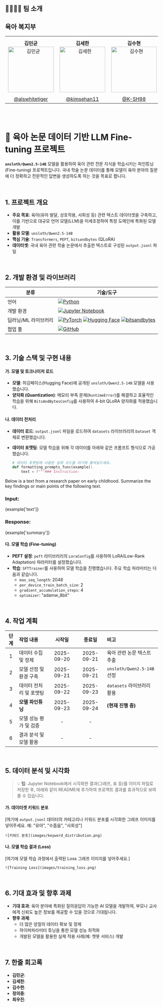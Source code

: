 ## 👨‍👩‍👧‍👦 팀 소개

<h2>육아 복지부</h2>

<table align="center">
  <tr>
    <td align="center" valign="top" style="padding: 10px;">
      <strong>김민균</strong><br/>
      <img src="https://github.com/user-attachments/assets/b242f6f7-423a-441f-9fed-65e754f4aa93" width="150" alt="김민균"/>
    </td>
    <td align="center" valign="top" style="padding: 10px;">
      <strong>김세한</strong><br/>
      <img src="https://github.com/user-attachments/assets/565cf252-2433-4bcb-9c82-1bbd35e42d8a" width="150" alt="김세한"/>
    </td>
    <td align="center" valign="top" style="padding: 10px;">
      <strong>김수현</strong><br/>
      <img src="https://github.com/user-attachments/assets/b3101204-db35-48ed-823c-66e9e441ccba" width="150" alt="김수현"/>
    </td>
    <td align="center" valign="top" style="padding: 10px;">
      <strong>정의중</strong><br/>
      <img src="https://github.com/user-attachments/assets/c0790bf8-cc79-4e38-b0d1-b49a27eadbab" width="150" alt="정의중"/>
    </td>
    <td align="center" valign="top" style="padding: 10px;">
      <strong>최우진</strong><br/>
      <img src="https://github.com/user-attachments/assets/d8451ecc-a69e-46ec-b00f-dbd2eefec6e0" width="150" alt="최우진"/>
    </td>
  </tr>
  <tr>
    <td align="center"><a href="https://github.com/alswhitetiger">@alswhitetiger</a></td>
    <td align="center"><a href="https://github.com/kimsehan11">@kimsehan11</a></td>
    <td align="center"><a href="https://github.com/K-SH98">@K-SH98</a></td>
    <td align="center"><a href="https://github.com/uii42">@uii42</a></td>
    <td align="center"><a href="https://github.com/CHUH00">@CHUH00</a></td>
  </tr>
</table>

<br><br/>


# 👶 육아 논문 데이터 기반 LLM Fine-tuning 프로젝트

**`unsloth/Qwen2.5-14B`** 모델을 활용하여 육아 관련 전문 지식을 학습시키는 파인튜닝(Fine-tuning) 프로젝트입니다. 국내 학술 논문 데이터를 통해 모델이 육아 분야의 질문에 더 정확하고 전문적인 답변을 생성하도록 하는 것을 목표로 합니다.

<br>

## 1. 프로젝트 개요

- **주요 목표**: 육아(유아 발달, 상호작용, 사회성 등) 관련 텍스트 데이터셋을 구축하고, 이를 기반으로 대규모 언어 모델(LLM)을 미세조정하여 특정 도메인에 특화된 모델 개발
- **활용 모델**: `unsloth/Qwen2.5-14B`
- **핵심 기술**: `Transformers`, `PEFT`, `bitsandbytes` (QLoRA)
- **데이터셋**: 국내 육아 관련 학술 논문에서 추출한 텍스트로 구성된 `output.jsonl` 파일

<br>

## 2. 개발 환경 및 라이브러리

| 분류 | 기술/도구 |
|---|---|
| 언어 | [![Python](https://img.shields.io/badge/Python-3.11-3776AB?style=for-the-badge&logo=python&logoColor=white)](https://www.python.org/) |
| 개발 환경 | [![Jupyter Notebook](https://img.shields.io/badge/Jupyter%20Notebook-F37626?style=for-the-badge&logo=jupyter&logoColor=white)](https://jupyter.org/) |
| 딥러닝/ML 라이브러리 | [![PyTorch](https://img.shields.io/badge/PyTorch-EE4C2C?style=for-the-badge&logo=pytorch&logoColor=white)](https://pytorch.org/) [![Hugging Face](https://img.shields.io/badge/Hugging%20Face-FFD21E?style=for-the-badge&logo=huggingface&logoColor=black)](https://huggingface.co/) [![bitsandbytes](https://img.shields.io/badge/bitsandbytes-009485?style=for-the-badge)](https://github.com/TimDettmers/bitsandbytes) |
| 협업 툴 | [![GitHub](https://img.shields.io/badge/GitHub-181717?style=for-the-badge&logo=github&logoColor=white)](https://github.com/) |

<br>

## 3. 기술 스택 및 구현 내용

#### 가. 모델 및 토크나이저 로드
- **모델**: 허깅페이스(Hugging Face)에 공개된 `unsloth/Qwen2.5-14B` 모델을 사용했습니다.
- **양자화 (Quantization)**: 메모리 부족 문제(`RuntimeError`)를 해결하고 효율적인 학습을 위해 `BitsAndBytesConfig`를 사용하여 4-bit QLoRA 양자화를 적용했습니다.

#### 나. 데이터 전처리
- **데이터 로드**: `output.jsonl` 파일을 로드하여 `datasets` 라이브러리의 `Dataset` 객체로 변환했습니다.
- **데이터 포맷팅**: 모델 학습을 위해 각 데이터를 아래와 같은 프롬프트 형식으로 가공했습니다.

  ```python
  # 데이터 포맷팅에 사용된 실제 코드를 여기에 붙여넣으세요.
  def formatting_prompts_func(example):
      text = f"""### Instruction:
Below is a text from a research paper on early childhood. Summarize the key findings or main points of the following text.

### Input:
{example['text']}

### Response:
{example['summary']}

#### 다. 모델 학습 (Fine-tuning)

  - **PEFT 설정**: `peft` 라이브러리의 `LoraConfig`를 사용하여 LoRA(Low-Rank Adaptation) 파라미터를 설정했습니다.
  - **학습**: `SFTTrainer`를 사용하여 모델 학습을 진행했습니다. 주요 학습 파라미터는 다음과 같습니다.
      - `max_seq_length`: 2048
      - `per_device_train_batch_size`: 2
      - `gradient_accumulation_steps`: 4
      - `optimizer`: "adamw\_8bit"

<br>

## 4\. 작업 계획

| 단계 | 작업 내용 | 시작일 | 종료일 | 비고 |
|:---:|:---|:---:|:---:|:---|
| 1 | 데이터 수집 및 정제 | 2025-09-20 | 2025-09-21 | 육아 관련 논문 텍스트 추출 |
| 2 | 모델 선정 및 환경 구축 | 2025-09-21 | 2025-09-21 | `unsloth/Qwen2.5-14B` 선정 |
| 3 | 데이터 전처리 및 포맷팅 | 2025-09-22 | 2025-09-23 | `datasets` 라이브러리 활용 |
| 4 | **모델 파인튜닝** | 2025-09-23 | 2025-09-24 | **(현재 진행 중)** |
| 5 | 모델 성능 평가 및 검증 | - | - | |
| 6 | 결과 분석 및 모델 활용 | - | - | |

<br>

## 5\. 데이터 분석 및 시각화

> 💡 **팁**: Jupyter Notebook에서 시각화한 결과(그래프, 표 등)를 이미지 파일로 저장한 후, 아래와 같이 README에 추가하여 프로젝트 결과를 효과적으로 보여줄 수 있습니다.

#### 가. 데이터셋 키워드 분포

[여기에 `output.jsonl` 데이터의 카테고리나 키워드 분포를 시각화한 그래프 이미지를 넣어주세요. 예: "유아", "수줍음", "사회성"]

`![키워드 분포](images/keyword_distribution.png)`

#### 나. 모델 학습 결과 (Loss)

[여기에 모델 학습 과정에서 출력된 Loss 그래프 이미지를 넣어주세요.]

`![Training Loss](images/training_loss.png)`

<br>

## 6\. 기대 효과 및 향후 과제

  - **기대 효과**: 육아 분야에 특화된 질의응답이 가능한 AI 모델을 개발하여, 부모나 교사에게 신뢰도 높은 정보를 제공할 수 있을 것으로 기대됩니다.
  - **향후 과제**:
      - 더 많은 양질의 데이터 확보 및 정제
      - 하이퍼파라미터 튜닝을 통한 모델 성능 최적화
      - 개발된 모델을 활용한 실제 적용 사례(예: 챗봇 서비스) 개발

<br>

## 7\. 한줄 회고록

  - **김민균**:
  - **김세한**:
  - **김수현**:
  - **정의중**:
  - **최우진**:
